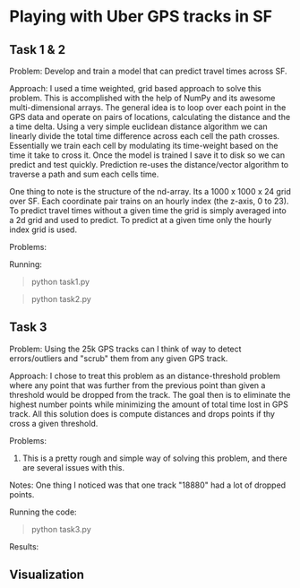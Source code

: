 # Playing with Uber GPS tracks in SF 

## Task 1 & 2

Problem: Develop and train a model that can predict travel times across SF. 

Approach: I used a time weighted, grid based approach to solve this problem. This is accomplished with the help of NumPy and its awesome multi-dimensional arrays. The general idea is to loop over each point in the GPS data and operate on pairs of locations, calculating the distance and the a time delta. Using a very simple euclidean distance algorithm we can linearly divide the total time difference across each cell the path crosses. Essentially we train each cell by modulating its time-weight based on the time it take to cross it. Once the model is trained I save it to disk so we can predict and test quickly. Prediction re-uses the distance/vector algorithm to traverse a path and sum each cells time. 

One thing to note is the structure of the nd-array. Its a 1000 x 1000 x 24 grid over SF. Each coordinate pair trains on an hourly index (the z-axis, 0 to 23). To predict travel times without a given time the grid is simply averaged into a 2d grid and used to predict. To predict at a given time only the hourly index grid is used. 

Problems:  

Running:
  
  > python task1.py

  > python task2.py  



## Task 3

Problem: Using the 25k GPS tracks can I think of way to detect errors/outliers and "scrub" them from any given GPS track. 

Approach: I chose to treat this problem as an distance-threshold problem where any point that was further from the previous point than given a threshold would be dropped from the track. The goal then is to eliminate the highest number points while minimizing the amount of total time lost in GPS track. All this solution does is compute distances and drops points if thy cross a given threshold.  

Problems: 

1. This is a pretty rough and simple way of solving this problem, and there are several issues with this. 

Notes: One thing I noticed was that one track "18880" had a lot of dropped points.  

Running the code:

  > python task3.py 

Results:  


## Visualization  
